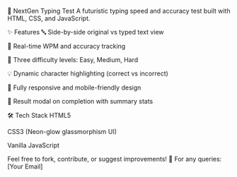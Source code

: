 🚀 NextGen Typing Test
A futuristic typing speed and accuracy test built with HTML, CSS, and JavaScript.

✨ Features
🔤 Side-by-side original vs typed text view

🎯 Real-time WPM and accuracy tracking

🧠 Three difficulty levels: Easy, Medium, Hard

💡 Dynamic character highlighting (correct vs incorrect)

📱 Fully responsive and mobile-friendly design

🎉 Result modal on completion with summary stats

🛠 Tech Stack
HTML5

CSS3 (Neon-glow glassmorphism UI)

Vanilla JavaScript

Feel free to fork, contribute, or suggest improvements!
📩 For any queries: [Your Email]
